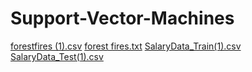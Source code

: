 # Support-Vector-Machines
[forestfires (1).csv](https://github.com/rushikeshw791/Support-Vector-Machines/files/10083336/forestfires.1.csv)
[forest fires.txt](https://github.com/rushikeshw791/Support-Vector-Machines/files/10083337/forest.fires.txt)
[SalaryData_Train(1).csv](https://github.com/rushikeshw791/Support-Vector-Machines/files/10083348/SalaryData_Train.1.csv)
[SalaryData_Test(1).csv](https://github.com/rushikeshw791/Support-Vector-Machines/files/10083349/SalaryData_Test.1.csv)
